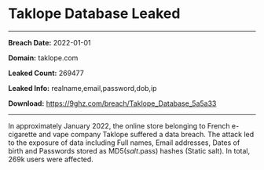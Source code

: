 # Taklope Database Leaked

------------
**Breach Date:** 2022-01-01

**Domain:** taklope.com

**Leaked Count:** 269477

**Leaked Info:** realname,email,password,dob,ip

**Download:** https://9ghz.com/breach/Taklope_Database_5a5a33

------------
In approximately January 2022, the online store belonging to French e-cigarette and vape company Taklope suffered a data breach. The attack led to the exposure of data including Full names, Email addresses, Dates of birth and Passwords stored as MD5($salt.$pass) hashes (Static salt). In total, 269k users were affected.
